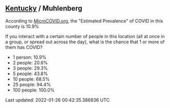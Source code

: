 
## [Kentucky](/united-states/kentucky) / Muhlenberg

According to [MicroCOVID.org](http://microcovid.org),
the "Estimated Prevalence" of COVID in this county is 10.9%

If you interact with a certain number of people in this location
(all at once in a group, or spread out across the day), what is the chance that
1 or more of them has COVID?

- 1 person: 10.9%
- 2 people: 20.6%
- 3 people: 29.3%
- 5 people: 43.8%
- 10 people: 68.5%
- 25 people: 94.4%
- 100 people: 100.0%

Last updated: 2022-01-26 00:42:35.386836 UTC
